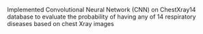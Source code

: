 Implemented Convolutional Neural Network (CNN) on ChestXray14 database to evaluate the probability of having any of 14 respiratory diseases based on chest Xray images


